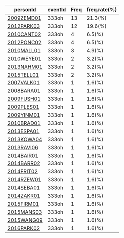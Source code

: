 |  personId|  eventId|  Freq|  freq.rate(%) |
| --------| --------| --------| --------|
|  [2009ZEMD01](https://www.worldcubeassociation.org/persons/2009ZEMD01)|  333oh|  13|  21.3(%) |
|  [2012PARK03](https://www.worldcubeassociation.org/persons/2012PARK03)|  333oh|  12|  19.6(%) |
|  [2010CANT02](https://www.worldcubeassociation.org/persons/2010CANT02)|  333oh|  4|  6.5(%) |
|  [2012PONC02](https://www.worldcubeassociation.org/persons/2012PONC02)|  333oh|  4|  6.5(%) |
|  [2010MALL01](https://www.worldcubeassociation.org/persons/2010MALL01)|  333oh|  3|  4.9(%) |
|  [2010WEYE01](https://www.worldcubeassociation.org/persons/2010WEYE01)|  333oh|  2|  3.2(%) |
|  [2013NAHM01](https://www.worldcubeassociation.org/persons/2013NAHM01)|  333oh|  2|  3.2(%) |
|  [2015TELL01](https://www.worldcubeassociation.org/persons/2015TELL01)|  333oh|  2|  3.2(%) |
|  [2007VALK01](https://www.worldcubeassociation.org/persons/2007VALK01)|  333oh|  1|  1.6(%) |
|  [2008BARA01](https://www.worldcubeassociation.org/persons/2008BARA01)|  333oh|  1|  1.6(%) |
|  [2009FUSH01](https://www.worldcubeassociation.org/persons/2009FUSH01)|  333oh|  1|  1.6(%) |
|  [2009PLES01](https://www.worldcubeassociation.org/persons/2009PLES01)|  333oh|  1|  1.6(%) |
|  [2009YINM01](https://www.worldcubeassociation.org/persons/2009YINM01)|  333oh|  1|  1.6(%) |
|  [2010BRAD01](https://www.worldcubeassociation.org/persons/2010BRAD01)|  333oh|  1|  1.6(%) |
|  [2013ESPA01](https://www.worldcubeassociation.org/persons/2013ESPA01)|  333oh|  1|  1.6(%) |
|  [2013KOWA04](https://www.worldcubeassociation.org/persons/2013KOWA04)|  333oh|  1|  1.6(%) |
|  [2013RAVI06](https://www.worldcubeassociation.org/persons/2013RAVI06)|  333oh|  1|  1.6(%) |
|  [2014BAIR01](https://www.worldcubeassociation.org/persons/2014BAIR01)|  333oh|  1|  1.6(%) |
|  [2014BARR02](https://www.worldcubeassociation.org/persons/2014BARR02)|  333oh|  1|  1.6(%) |
|  [2014FRIT02](https://www.worldcubeassociation.org/persons/2014FRIT02)|  333oh|  1|  1.6(%) |
|  [2014RZEW01](https://www.worldcubeassociation.org/persons/2014RZEW01)|  333oh|  1|  1.6(%) |
|  [2014SEBA01](https://www.worldcubeassociation.org/persons/2014SEBA01)|  333oh|  1|  1.6(%) |
|  [2014ZAKR01](https://www.worldcubeassociation.org/persons/2014ZAKR01)|  333oh|  1|  1.6(%) |
|  [2015FIRM01](https://www.worldcubeassociation.org/persons/2015FIRM01)|  333oh|  1|  1.6(%) |
|  [2015MANS03](https://www.worldcubeassociation.org/persons/2015MANS03)|  333oh|  1|  1.6(%) |
|  [2015WANG09](https://www.worldcubeassociation.org/persons/2015WANG09)|  333oh|  1|  1.6(%) |
|  [2016PARK02](https://www.worldcubeassociation.org/persons/2016PARK02)|  333oh|  1|  1.6(%) |
